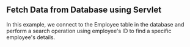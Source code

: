 ## Fetch Data from Database using Servlet
In this example, we connect to the Employee table in the database and perform a search operation using employee's ID to find a specific  employee's details.
